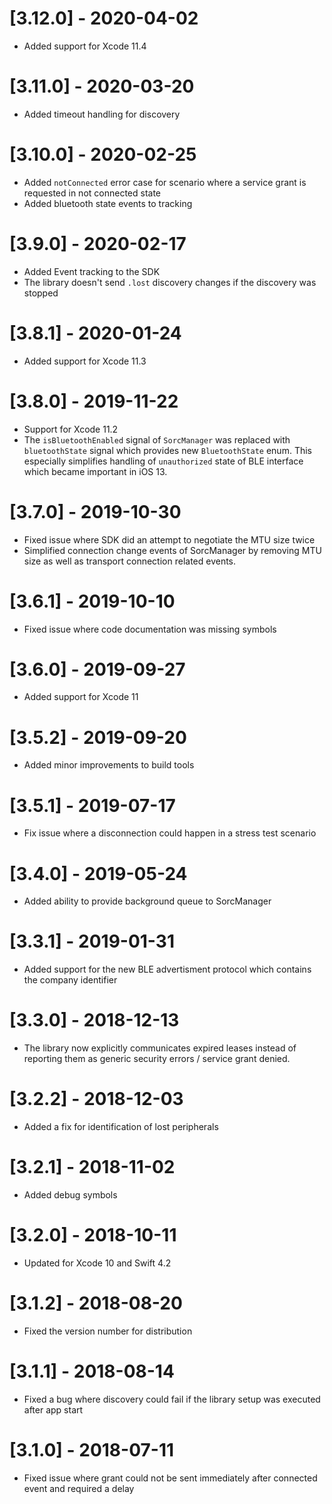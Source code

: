 # [3.12.0] - 2020-04-02

- Added support for Xcode 11.4

# [3.11.0] - 2020-03-20

- Added timeout handling for discovery

# [3.10.0] - 2020-02-25

- Added `notConnected` error case for scenario where a service grant is requested in not connected state
- Added bluetooth state events to tracking

# [3.9.0] - 2020-02-17

- Added Event tracking to the SDK
- The library doesn't send `.lost` discovery changes if the discovery was stopped

# [3.8.1] - 2020-01-24

- Added support for Xcode 11.3

# [3.8.0] - 2019-11-22

- Support for Xcode 11.2
- The `isBluetoothEnabled` signal of `SorcManager` was replaced with `bluetoothState` signal which provides new `BluetoothState` enum. This especially simplifies handling of `unauthorized` state of BLE interface which became important in iOS 13.

# [3.7.0] - 2019-10-30

- Fixed issue where SDK did an attempt to negotiate the MTU size twice
- Simplified connection change events of SorcManager by removing MTU size as well as transport connection related events. 

# [3.6.1] - 2019-10-10

- Fixed issue where code documentation was missing symbols

# [3.6.0] - 2019-09-27

- Added support for Xcode 11

# [3.5.2] - 2019-09-20

- Added minor improvements to build tools

# [3.5.1] - 2019-07-17

- Fix issue where a disconnection could happen in a stress test scenario

# [3.4.0] - 2019-05-24

- Added ability to provide background queue to SorcManager

# [3.3.1] - 2019-01-31

- Added support for the new BLE advertisment protocol which contains the company identifier

# [3.3.0] - 2018-12-13

- The library now explicitly communicates expired leases instead of reporting them as generic security errors / service grant denied.

# [3.2.2] - 2018-12-03

- Added a fix for identification of lost peripherals

# [3.2.1] - 2018-11-02

- Added debug symbols

# [3.2.0] - 2018-10-11

- Updated for Xcode 10 and Swift 4.2

# [3.1.2] - 2018-08-20

- Fixed the version number for distribution 

# [3.1.1] - 2018-08-14

- Fixed a bug where discovery could fail if the library setup was executed after app start

# [3.1.0] - 2018-07-11

- Fixed issue where grant could not be sent immediately after connected event and required a delay
